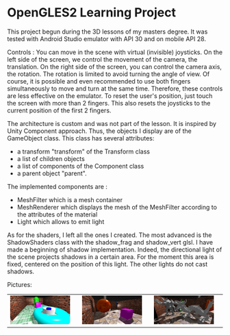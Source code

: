 # OpenGLES2 Learning Project

This project begun during the 3D lessons of my masters degree. 
It was tested with Android Studio emulator with API 30 and on mobile API 28. 

Controls : You can move in the scene with virtual (invisible) joysticks.
On the left side of the screen, we control the movement of the camera, the translation. On the right side of the screen, you can control the camera axis, the rotation. The rotation is limited to avoid turning the angle of view. Of course, it is possible and even recommended to use both fingers simultaneously to move and turn at the same time. Therefore, these controls are less effective on the emulator. To reset the user's position, just touch the screen with more than 2 fingers. This also resets the joysticks to the current position of the first 2 fingers.

The architecture is custom and was not part of the lesson.
It is inspired by Unity Component approach.
Thus, the objects I display are of the GameObject class. This class has several attributes:
- a transform "transform" of the Transform class
- a list of children objects
- a list of components of the Component class
- a parent object "parent".

The implemented components are :
- MeshFilter which is a mesh container
- MeshRenderer which displays the mesh of the MeshFilter according to the attributes of the material
- Light which allows to emit light

As for the shaders, I left all the ones I created. The most advanced is the ShadowShaders class with the shadow_frag and shadow_vert glsl. I have made a beginning of shadow implementation. Indeed, the directional light of the scene projects shadows in a certain area. For the moment this area is fixed, centered on the position of this light. The other lights do not cast shadows.

Pictures: 
<table>
<tbody>
<tr>
<td><img src="Images/opengl1.jpg"><td>
<td><img src="Images/opengl2.jpg"><td>
<td><img src="Images/opengl3.jpg"><td>
</tr>
</tbody>
</table>
